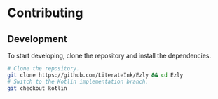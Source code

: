 # Contributing

## Development

To start developing, clone the repository and install the dependencies.

```bash
# Clone the repository.
git clone https://github.com/LiterateInk/Ezly && cd Ezly
# Switch to the Kotlin implementation branch.
git checkout kotlin
```
